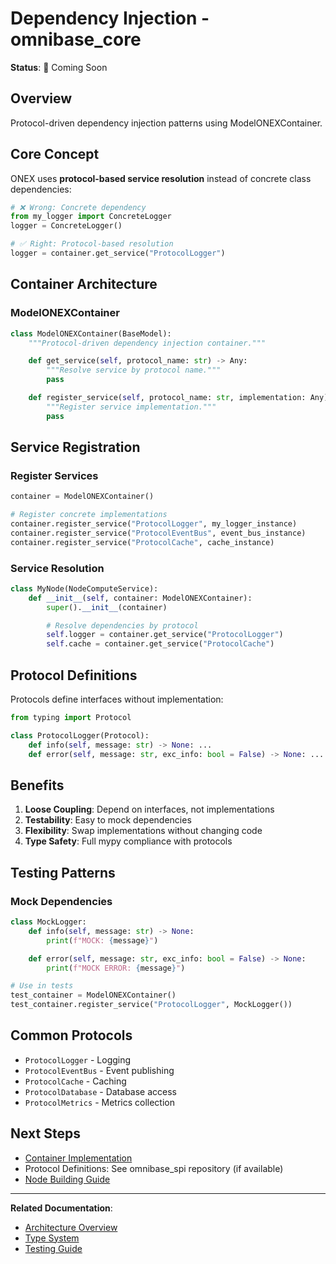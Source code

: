 # Dependency Injection - omnibase_core

**Status**: 🚧 Coming Soon

## Overview

Protocol-driven dependency injection patterns using ModelONEXContainer.

## Core Concept

ONEX uses **protocol-based service resolution** instead of concrete class dependencies:

```python
# ❌ Wrong: Concrete dependency
from my_logger import ConcreteLogger
logger = ConcreteLogger()

# ✅ Right: Protocol-based resolution
logger = container.get_service("ProtocolLogger")
```

## Container Architecture

### ModelONEXContainer

```python
class ModelONEXContainer(BaseModel):
    """Protocol-driven dependency injection container."""

    def get_service(self, protocol_name: str) -> Any:
        """Resolve service by protocol name."""
        pass

    def register_service(self, protocol_name: str, implementation: Any):
        """Register service implementation."""
        pass
```

## Service Registration

### Register Services

```python
container = ModelONEXContainer()

# Register concrete implementations
container.register_service("ProtocolLogger", my_logger_instance)
container.register_service("ProtocolEventBus", event_bus_instance)
container.register_service("ProtocolCache", cache_instance)
```

### Service Resolution

```python
class MyNode(NodeComputeService):
    def __init__(self, container: ModelONEXContainer):
        super().__init__(container)

        # Resolve dependencies by protocol
        self.logger = container.get_service("ProtocolLogger")
        self.cache = container.get_service("ProtocolCache")
```

## Protocol Definitions

Protocols define interfaces without implementation:

```python
from typing import Protocol

class ProtocolLogger(Protocol):
    def info(self, message: str) -> None: ...
    def error(self, message: str, exc_info: bool = False) -> None: ...
```

## Benefits

1. **Loose Coupling**: Depend on interfaces, not implementations
2. **Testability**: Easy to mock dependencies
3. **Flexibility**: Swap implementations without changing code
4. **Type Safety**: Full mypy compliance with protocols

## Testing Patterns

### Mock Dependencies

```python
class MockLogger:
    def info(self, message: str) -> None:
        print(f"MOCK: {message}")

    def error(self, message: str, exc_info: bool = False) -> None:
        print(f"MOCK ERROR: {message}")

# Use in tests
test_container = ModelONEXContainer()
test_container.register_service("ProtocolLogger", MockLogger())
```

## Common Protocols

- `ProtocolLogger` - Logging
- `ProtocolEventBus` - Event publishing
- `ProtocolCache` - Caching
- `ProtocolDatabase` - Database access
- `ProtocolMetrics` - Metrics collection

## Next Steps

- [Container Implementation](../../src/omnibase_core/models/container/model_onex_container.py)
- Protocol Definitions: See omnibase_spi repository (if available)
- [Node Building Guide](../guides/node-building/README.md)

---

**Related Documentation**:
- [Architecture Overview](overview.md)
- [Type System](type-system.md)
- [Testing Guide](../guides/testing-guide.md)
